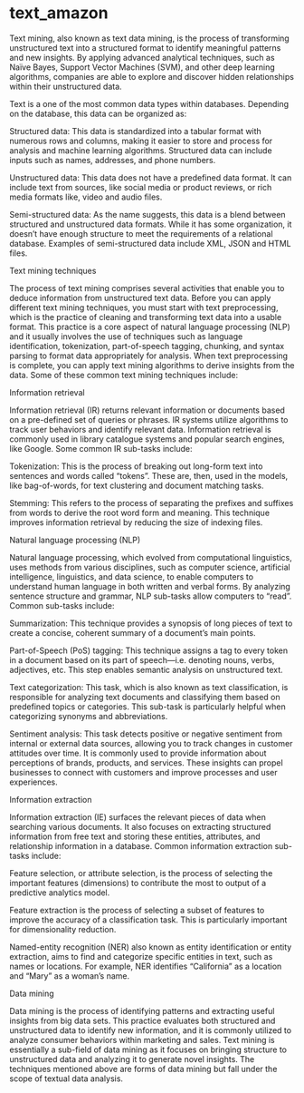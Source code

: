 # text_amazon
Text mining, also known as text data mining, is the process of transforming unstructured text into a structured format to identify meaningful patterns and new insights. By applying advanced analytical techniques, such as Naïve Bayes, Support Vector Machines (SVM), and other deep learning algorithms, companies are able to explore and discover hidden relationships within their unstructured data.

Text is a one of the most common data types within databases. Depending on the database, this data can be organized as:

Structured data: This data is standardized into a tabular format with numerous rows and columns, making it easier to store and process for analysis and machine learning algorithms. Structured data can include inputs such as names, addresses, and phone numbers.

Unstructured data: This data does not have a predefined data format. It can include text from sources, like social media or product reviews, or rich media formats like, video and audio files.

Semi-structured data: As the name suggests, this data is a blend between structured and unstructured data formats. While it has some organization, it doesn’t have enough structure to meet the requirements of a relational database. Examples of semi-structured data include XML, JSON and HTML files.

Text mining techniques

The process of text mining comprises several activities that enable you to deduce information from unstructured text data. Before you can apply different text mining techniques, you must start with text preprocessing, which is the practice of cleaning and transforming text data into a usable format. This practice is a core aspect of natural language processing (NLP) and it usually involves the use of techniques such as language identification, tokenization, part-of-speech tagging, chunking, and syntax parsing to format data appropriately for analysis. When text preprocessing is complete, you can apply text mining algorithms to derive insights from the data. Some of these common text mining techniques include:

Information retrieval

Information retrieval (IR) returns relevant information or documents based on a pre-defined set of queries or phrases. IR systems utilize algorithms to track user behaviors and identify relevant data. Information retrieval is commonly used in library catalogue systems and popular search engines, like Google. Some common IR sub-tasks include:

Tokenization: This is the process of breaking out long-form text into sentences and words called “tokens”. These are, then, used in the models, like bag-of-words, for text clustering and document matching tasks. 

Stemming: This refers to the process of separating the prefixes and suffixes from words to derive the root word form and meaning. This technique improves information retrieval by reducing the size of indexing files.

Natural language processing (NLP)

Natural language processing, which evolved from computational linguistics, uses methods from various disciplines, such as computer science, artificial intelligence, linguistics, and data science, to enable computers to understand human language in both written and verbal forms. By analyzing sentence structure and grammar, NLP sub-tasks allow computers to “read”. Common sub-tasks include:

Summarization: This technique provides a synopsis of long pieces of text to create a concise, coherent summary of a document’s main points.

Part-of-Speech (PoS) tagging: This technique assigns a tag to every token in a document based on its part of speech—i.e. denoting nouns, verbs, adjectives, etc. This step enables semantic analysis on unstructured text.

Text categorization: This task, which is also known as text classification, is responsible for analyzing text documents and classifying them based on predefined topics or categories. This sub-task is particularly helpful when categorizing synonyms and abbreviations.

Sentiment analysis: This task detects positive or negative sentiment from internal or external data sources, allowing you to track changes in customer attitudes over time. It is commonly used to provide information about perceptions of brands, products, and services. These insights can propel businesses to connect with customers and improve processes and user experiences.

Information extraction

Information extraction (IE) surfaces the relevant pieces of data when searching various documents. It also focuses on extracting structured information from free text and storing these entities, attributes, and relationship information in a database. Common information extraction sub-tasks include:

Feature selection, or attribute selection, is the process of selecting the important features (dimensions) to contribute the most to output of a predictive analytics model.

Feature extraction is the process of selecting a subset of features to improve the accuracy of a classification task. This is particularly important for dimensionality reduction.

Named-entity recognition (NER) also known as entity identification or entity extraction, aims to find and categorize specific entities in text, such as names or locations. For example, NER identifies “California” as a location and “Mary” as a woman’s name.

Data mining

Data mining is the process of identifying patterns and extracting useful insights from big data sets. This practice evaluates both structured and unstructured data to identify new information, and it is commonly utilized to analyze consumer behaviors within marketing and sales. Text mining is essentially a sub-field of data mining as it focuses on bringing structure to unstructured data and analyzing it to generate novel insights. The techniques mentioned above are forms of data mining but fall under the scope of textual data analysis.
